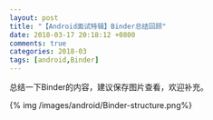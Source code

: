 ```yaml
---
layout: post
title: "【Android面试特辑】Binder总结回顾"
date: 2018-03-17 20:18:12 +0800
comments: true
categories: 2018-03
tags: [android,Binder]
---
```

总结一下Binder的内容，建议保存图片查看，欢迎补充。<!--more-->

{% img /images/android/Binder-structure.png%}

